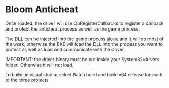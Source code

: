 # Bloom Anticheat
Once loaded, the driver will use ObRegisterCallbacks to register a callback and protect the anticheat process as well as the game process

The DLL can be injected into the game process alone and it will do most of the work, otherwise the EXE will load the DLL into the process you want to protect as well as load and communicate with the driver.

IMPORTANT: the driver binary must be put inside your System32\drivers folder. Otherwise it will not load.

To build:
in visual studio, select Batch build and build x64 release for each of the three projects
